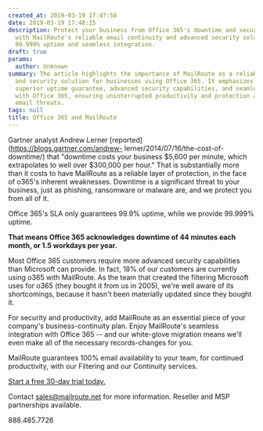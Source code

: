 ```yaml
---
created_at: 2019-03-19 17:47:58
date: 2019-03-19 17:48:15
description: Protect your business from Office 365's downtime and security vulnerabilities
  with MailRoute's reliable email continuity and advanced security solution, ensuring
  99.999% uptime and seamless integration.
draft: true
params:
  author: Unknown
summary: The article highlights the importance of MailRoute as a reliable email continuity
  and security solution for businesses using Office 365. It emphasizes MailRoute's
  superior uptime guarantee, advanced security capabilities, and seamless integration
  with Office 365, ensuring uninterrupted productivity and protection against various
  email threats.
tags: null
title: Office 365 and MailRoute
---
```



Gartner analyst Andrew Lerner [reported](https://blogs.gartner.com/andrew-
lerner/2014/07/16/the-cost-of-downtime/) that "downtime costs your business
$5,600 per minute, which extrapolates to well over $300,000 per hour." That is
substantially more than it costs to have MailRoute as a reliable layer of
protection, in the face of o365's inherent weaknesses. Downtime is a
significant threat to your business, just as phishing, ransomware or malware
are, and we protect you from all of it.

Office 365's SLA only guarantees 99.9% uptime, while we provide 99.999%
uptime.

**That means Office 365 acknowledges downtime of 44 minutes each month, or 1.5
workdays per year.**

Most Office 365 customers require more advanced security capabilities than
Microsoft can provide. In fact, 18% of our customers are currently using o365
with MailRoute. As the team that created the filtering Microsoft uses for o365
(they bought it from us in 2005), we're well aware of its shortcomings,
because it hasn't been materially updated since they bought it.

For security and productivity, add MailRoute as an essential piece of your
company's business-continuity plan. Enjoy MailRoute's seamless integration
with Office 365 -- and our white-glove migration means we'll even make all of
the necessary records-changes for you.

MailRoute guarantees 100% email availability to your team, for continued
productivity, with our Filtering and our Continuity services.

[Start a free 30-day trial today.](http://mailroute.net/signup.html)

Contact [sales@mailroute.net](mailto:sales@mailroute.net) for more
information. Reseller and MSP partnerships available.

888.485.7726

